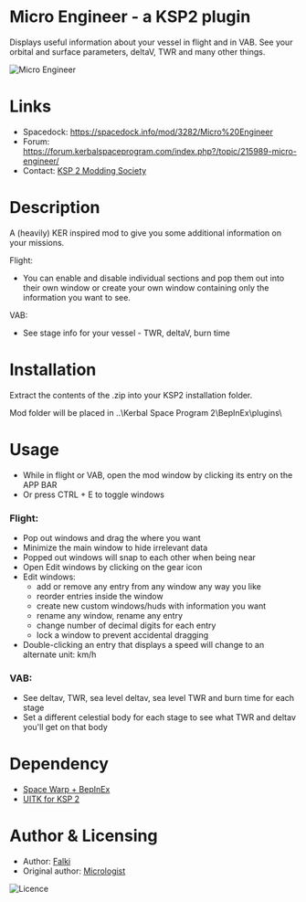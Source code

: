 # Micro Engineer - a KSP2 plugin
Displays useful information about your vessel in flight and in VAB. See your orbital and surface parameters, deltaV, TWR and many other things.

![Micro Engineer](https://i.imgur.com/iWVKKOI.png)

# Links
* Spacedock: https://spacedock.info/mod/3282/Micro%20Engineer
* Forum: https://forum.kerbalspaceprogram.com/index.php?/topic/215989-micro-engineer/
* Contact: [KSP 2 Modding Society](https://discord.com/channels/1078696971088433153/1080340366995239004)

# Description
A (heavily) KER inspired mod to give you some additional information on your missions.

Flight:
* You can enable and disable individual sections and pop them out into their own window or create your own window containing only the information you want to see.

VAB:
* See stage info for your vessel - TWR, deltaV, burn time

# Installation
Extract the contents of the .zip into your KSP2 installation folder.

Mod folder will be placed in ..\Kerbal Space Program 2\BepInEx\plugins\

# Usage
* While in flight or VAB, open the mod window by clicking its entry on the APP BAR
* Or press CTRL + E to toggle windows

### Flight:
* Pop out windows and drag the where you want
* Minimize the main window to hide irrelevant data
* Popped out windows will snap to each other when being near
* Open Edit windows by clicking on the gear icon
* Edit windows:
  * add or remove any entry from any window any way you like
  * reorder entries inside the window
  * create new custom windows/huds with information you want
  * rename any window, rename any entry
  * change number of decimal digits for each entry
  * lock a window to prevent accidental dragging
* Double-clicking an entry that displays a speed will change to an alternate unit: km/h
### VAB:
* See deltav, TWR, sea level deltav, sea level TWR and burn time for each stage
* Set a different celestial body for each stage to see what TWR and deltav you'll get on that body

# Dependency
* [Space Warp + BepInEx](https://spacedock.info/mod/3277/Space%20Warp%20+%20BepInEx)
* [UITK for KSP 2](https://spacedock.info/mod/3363/UITK%20for%20KSP%202)

# Author & Licensing
* Author: [Falki](https://github.com/Falki-git)
* Original author: [Micrologist](https://github.com/Micrologist)


<img src="https://img.shields.io/github/license/Micrologist/MicroEngineer" alt="Licence"/>
